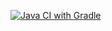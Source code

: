 [![Java CI with Gradle](https://github.com/Katkutia/Patterns_2/actions/workflows/gradle.yml/badge.svg)](https://github.com/Katkutia/Patterns_2/actions/workflows/gradle.yml)
